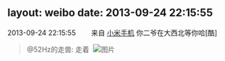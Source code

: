 layout: weibo
date: 2013-09-24 22:15:55
---
2013-09-24 22:15:55  &nbsp;&nbsp;&nbsp;&nbsp;&nbsp;&nbsp; 来自 <a href="http://app.weibo.com/t/feed/22zMnn" rel="nofollow">小米手机</a>
你二爷在大西北等你哈[酷]
>  @52Hz的走兽: 走着 ​​​
>  ![图片](https://ww3.sinaimg.cn/large/8beaf773jw1e8xtzeaq2aj218g0x6tke.jpg)
